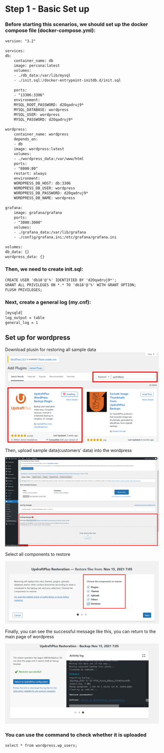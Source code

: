 # Step 1 - Basic Set up 
### Before starting this scenarios, we should set up the docker compose file (docker-compose.yml):
    
    version: "3.2"

    services:
    db:
        container_name: db
        image: percona:latest
        volumes:
        - ./db_data:/var/lib/mysql
        - ./init.sql:/docker-entrypoint-initdb.d/init.sql

        ports:
        - "13306:3306"
        environment:
        MYSQL_ROOT_PASSWORD: d2Oqadruj9*
        MYSQL_DATABASE: wordpress
        MYSQL_USER: wordpress
        MYSQL_PASSWORD: d2Oqadruj9*

    wordpress:
        container_name: wordpress
        depends_on:
        - db
        image: wordpress:latest
        volumes:
        - ./wordpress_data:/var/www/html
        ports:
        - "8000:80"
        restart: always
        environment:
        WORDPRESS_DB_HOST: db:3306
        WORDPRESS_DB_USER: wordpress
        WORDPRESS_DB_PASSWORD: d2Oqadruj9*
        WORDPRESS_DB_NAME: wordpress

    grafana:
        image: grafana/grafana
        ports:
        - "3000:3000"
        volumes: 
        - ./grafana_data:/var/lib/grafana
        - ./config/grafana.ini:/etc/grafana/grafana.ini

    volumes:
    db_data: {}
    wordpress_data: {}


### Then, we need to create init.sql:
    CREATE USER 'db18'@'%' IDENTIFIED BY 'd2Oqadruj9*'; 
    GRANT ALL PRIVILEGES ON *.* TO 'db18'@'%' WITH GRANT OPTION;
    FLUSH PRIVILEGES;

### Next, create a general log (my.cnf):
    [mysqld]
    log_output = table
    general_log = 1

## Set up for wordpress
Download plusin for restoring all sample data 
![Image](./assets/plusinDownload.png)

Then, upload sample data(customers' data) into the wordpress

![Image](./assets/uploadFile.png)

Select all components to restore

![Image](./assets/selectall.png)

Finally, you can see the successful message like this, you can return to the main page of wordpress

![Image](./assets/restoreDone.png)

### You can use the command to check whether it is uploaded
    select * from wordpress.wp_users;

